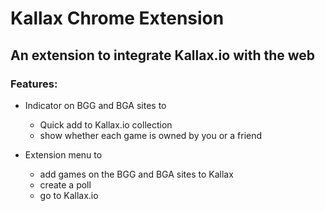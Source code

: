 # Kallax Chrome Extension

## An extension to integrate Kallax.io with the web 

### Features:
* Indicator on BGG and BGA sites to 
  * Quick add to Kallax.io collection
  * show whether each game is owned by you or a friend

* Extension menu to 
  * add games on the BGG and BGA sites to Kallax
  * create a poll
  * go to Kallax.io
